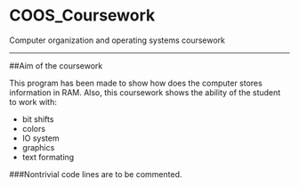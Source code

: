 # COOS_Coursework
 Computer organization and operating systems coursework
- - - -
##Aim of the coursework

This program has been made to show how does the computer stores information in RAM.
Also, this coursework shows the ability of the student to work with:
 * bit shifts
 * colors
 * IO system
 * graphics
 * text formating

###Nontrivial code lines are to be commented.